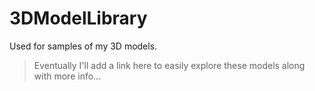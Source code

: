 # 3DModelLibrary
Used for samples of my 3D models.
>Eventually I'll add a link here to easily explore these models along with more info...
